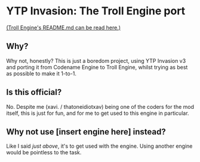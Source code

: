 # YTP Invasion: The Troll Engine port

[(Troll Engine's README.md can be read here.)](./README-TROLL.md)

## Why?
Why not, honestly? This is just a boredom project, using YTP Invasion v3 and porting it from Codename Engine to Troll Engine, whilst trying as best as possible to make it 1-to-1.

## Is this official?
No. Despite me (xavi. / thatoneidiotxav) being one of the coders for the mod itself, this is just for fun, and for me to get used to this engine in particular.

## Why not use [insert engine here] instead?
Like I said *just above*, it's to get used with the engine. Using another engine would be pointless to the task.